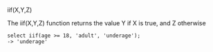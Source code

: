 iif(X,Y,Z)

The iif(X,Y,Z) function returns the value Y if X is true, and Z otherwise

```
select iif(age >= 18, 'adult', 'underage');
-> 'underage'
```
